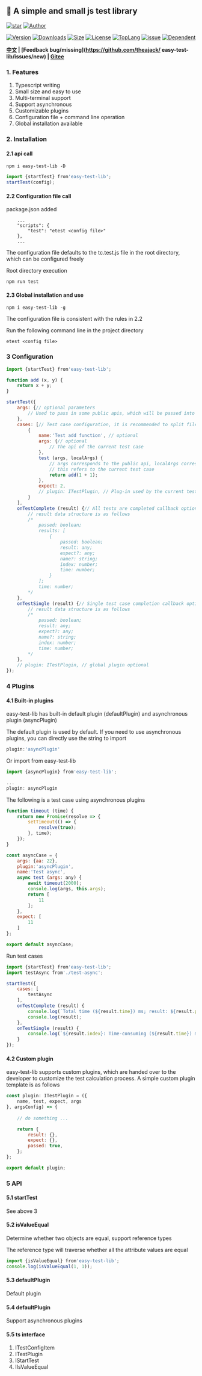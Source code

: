 ## 🚀 A simple and small js test library

<p>
    <a href="https://www.github.com/theajack/easy-test-lib"><img src="https://img.shields.io/github/stars/theajack/easy-test-lib.svg?style=social" alt="star"></a>
    <a href="https://theajack.gitee.io"><img src="https://img.shields.io/badge/author-theajack-blue.svg?style=social" alt="Author"></a>
</p> 

<p>
    <a href="https://www.npmjs.com/package/easy-test-lib"><img src="https://img.shields.io/npm/v/easy-test-lib.svg" alt="Version"></a>
    <a href="https://npmcharts.com/compare/easy-test-lib?minimal=true"><img src="https://img.shields.io/npm/dm/easy-test-lib.svg" alt="Downloads"></a>
    <a href="https://cdn.jsdelivr.net/gh/theajack/easy-test-lib/dist/easy-test-lib.latest.min.js"><img src="https://img.shields.io/bundlephobia/minzip/easy-test-lib.svg" alt="Size"></a>
    <a href="https://github.com/theajack/easy-test-lib/blob/master/LICENSE"><img src="https://img.shields.io/npm/l/easy-test-lib.svg" alt="License"></a>
    <a href="https://github.com/theajack/easy-test-lib/search?l=javascript"><img src="https://img.shields.io/github/languages/top/theajack/easy-test-lib.svg" alt="TopLang"></a>
    <a href="https://github.com/theajack/easy-test-lib/issues"><img src="https://img.shields.io/github/issues-closed/theajack/easy-test-lib.svg" alt="issue"></a>
    <a href="https://www.github.com/theajack/easy-test-lib"><img src="https://img.shields.io/librariesio/dependent-repos/npm/easy-test-lib.svg" alt="Dependent"></a>
</p>

**[中文](https://github.com/theajack/easy-test-lib/blob/master/README.md) | [Feedback bug/missing](https://github.com/theajack/ easy-test-lib/issues/new) | [Gitee](https://gitee.com/theajack/easy-test-lib)**


### 1. Features

1. Typescript writing
2. Small size and easy to use
3. Multi-terminal support
4. Support asynchronous
5. Customizable plugins
6. Configuration file + command line operation
7. Global installation available

### 2. Installation

#### 2.1 api call

```
npm i easy-test-lib -D
```

```js
import {startTest} from'easy-test-lib';
startTest(config);
```

#### 2.2 Configuration file call

package.json added

```
    ...
    "scripts": {
        "test": "etest <config file>"
    },
    ...
```

The configuration file defaults to the tc.test.js file in the root directory, which can be configured freely

Root directory execution

```
npm run test
```

#### 2.3 Global installation and use

```
npm i easy-test-lib -g
```

The configuration file is consistent with the rules in 2.2

Run the following command line in the project directory

```
etest <config file>
```

### 3 Configuration

```js
import {startTest} from'easy-test-lib';

function add (x, y) {
    return x + y;
}

startTest({
    args: {// optional parameters
        // Used to pass in some public apis, which will be passed into test cases
    },
    cases: [// Test case configuration, it is recommended to split files
        {
            name:'Test add function', // optional
            args: {// optional
                // The api of the current test case
            },
            test (args, localArgs) {
                // args corresponds to the public api, localArgs corresponds to the current test case api
                // this refers to the current test case
                return add(1 + 1);
            },
            expect: 2,
            // plugin: ITestPlugin, // Plug-in used by the current test case optional
        }
    ],
    onTestComplete (result) {// All tests are completed callback optional
        // result data structure is as follows
        /*
            passed: boolean;
            results: [
                {
                    passed: boolean;
                    result: any;
                    expect?: any;
                    name?: string;
                    index: number;
                    time: number;
                }
            ];
            time: number;
        */
    },
    onTestSingle (result) {// Single test case completion callback optional
        // result data structure is as follows
        /*
            passed: boolean;
            result: any;
            expect?: any;
            name?: string;
            index: number;
            time: number;
        */
    },
    // plugin: ITestPlugin, // global plugin optional
});
```

### 4 Plugins

#### 4.1 Built-in plugins

easy-test-lib has built-in default plugin (defaultPlugin) and asynchronous plugin (asyncPlugin)

The default plugin is used by default. If you need to use asynchronous plugins, you can directly use the string to import

```js
plugin:'asyncPlugin'
```

Or import from easy-test-lib

```js
import {asyncPlugin} from'easy-test-lib';

...
plugin: asyncPlugin
```

The following is a test case using asynchronous plugins

```js
function timeout (time) {
    return new Promise(resolve => {
        setTimeout(() => {
            resolve(true);
        }, time);
    });
}

const asyncCase = {
    args: {aa: 22},
    plugin:'asyncPlugin',
    name:'Test async',
    async test (args: any) {
        await timeout(2000);
        console.log(args, this.args);
        return [
            11
        ];
    },
    expect: [
        11
    ]
};

export default asyncCase;
```

Run test cases

```js
import {startTest} from'easy-test-lib';
import testAsync from'./test-async';

startTest({
    cases: [
        testAsync
    ],
    onTestComplete (result) {
        console.log(`Total time (${result.time}) ms; result: ${result.passed?'Passed':'Failed'}`);
        console.log(result);
    },
    onTestSingle (result) {
        console.log(`${result.index}: Time-consuming (${result.time}) ms; Result: ${result.passed?'Passed':'Failed'}`);
    }
});
```

#### 4.2 Custom plugin

easy-test-lib supports custom plugins, which are handed over to the developer to customize the test calculation process. A simple custom plugin template is as follows


```js
const plugin: ITestPlugin = ({
    name, test, expect, args
}, argsConfig) => {
    
    // do something ...

    return {
        result: {},
        expect: {},
        passed: true,
    };
};

export default plugin;
```

### 5 API

#### 5.1 startTest

See above 3

#### 5.2 isValueEqual

Determine whether two objects are equal, support reference types

The reference type will traverse whether all the attribute values are equal

```js
import {isValueEqual} from'easy-test-lib';
console.log(isValueEqual(1, 1));
```

#### 5.3 defaultPlugin

Default plugin

#### 5.4 defaultPlugin

Support asynchronous plugins

#### 5.5 ts interface

  1. ITestConfigItem
  2. ITestPlugin
  3. IStartTest
  4. IIsValueEqual